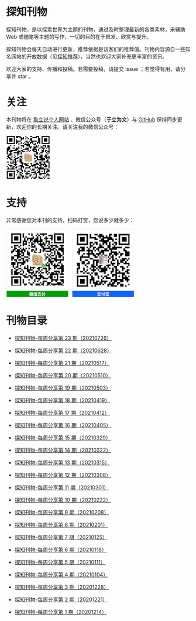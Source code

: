 # 探知刊物

探知刊物，是以探索世界为主题的刊物，通过及时整理最新的各类素材，来辅助 Web 或随笔等主题的写作，一切的目的在于启发、欣赏与提升。

探知刊物会每天自动进行更新，推荐依据是访客们的推荐值。刊物内容源自一些知名网站的开放数据（见<a href="https://www.yulisay.com/weekly/news">探知推荐</a>），当然也欢迎大家补充更丰富的资讯。

欢迎大家的支持、传播和投稿。若需要投稿，请提交 issue ；若觉得有用，请分享并 star 。


# 关注

本刊物将在 [魚立说个人网站](https://www.yulisay.com/) 、微信公众号（**于立为文**）与 [GitHub](https://github.com/yulis-say/weekly) 保持同步更新，欢迎你的长期关注。请关注我的微信公众号：

![](qr_yl.png)


# 支持

非常感谢您对本刊的支持，扫码打赏，您说多少就多少：

![](pay.png)


# 刊物目录

<!---->

- [探知刊物-每周分享第 23 期（20210726）](20210726.md)

- [探知刊物-每周分享第 22 期（20210628）](20210628.md)

- [探知刊物-每周分享第 21 期（20210517）](20210517.md)

- [探知刊物-每周分享第 20 期（20210510）](20210510.md)

- [探知刊物-每周分享第 19 期（20210503）](20210503.md)

- [探知刊物-每周分享第 18 期（20210419）](20210419.md)

- [探知刊物-每周分享第 17 期（20210412）](20210412.md)

- [探知刊物-每周分享第 16 期（20210405）](20210405.md)

- [探知刊物-每周分享第 15 期（20210329）](20210329.md)

- [探知刊物-每周分享第 14 期（20210322）](20210322.md)

- [探知刊物-每周分享第 13 期（20210315）](20210315.md)

- [探知刊物-每周分享第 12 期（20210308）](20210308.md)

- [探知刊物-每周分享第 11 期（20210301）](20210301.md)

- [探知刊物-每周分享第 10 期（20210222）](20210222.md)

- [探知刊物-每周分享第 9 期（20210208）](20210208.md)

- [探知刊物-每周分享第 8 期（20210201）](20210201.md)

- [探知刊物-每周分享第 7 期（20210125）](20210125.md)

- [探知刊物-每周分享第 6 期（20210118）](20210118.md)

- [探知刊物-每周分享第 5 期（20210111）](20210111.md)

- [探知刊物-每周分享第 4 期（20210104）](20210104.md)

- [探知刊物-每周分享第 3 期（20201228）](20201228.md)

- [探知刊物-每周分享第 2 期（20201221）](20201221.md)

- [探知刊物-每周分享第 1 期（20201214）](20201214.md)



